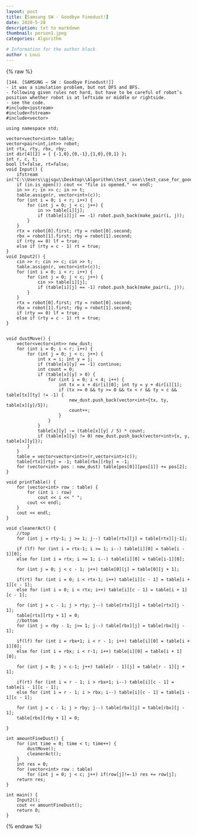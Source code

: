 ```yaml
---
layout: post
title: [Samsung SW - Goodbye Finedust!]
date: 2020-5-28
description: txt to markdown
thumbnail: person1.jpeg
categories: Algorithm

# Information for the author block
author : Loui
---
```


{% raw %}

	﻿[144. [SAMSUNG – SW : Goodbye Finedust!]]
	- it was a simulation problem, but not DFS and BFS.
	- following given rules not hard, but have to be careful of robot’s position whether robot is at leftside or middle or rightside.
	- see the code.
	#include<iostream>
	#include<fstream>
	#include<vector>
	
	using namespace std;
	
	vector<vector<int>> table;
	vector<pair<int,int>> robot;
	int rtx, rty, rbx, rby;
	int dir[4][2] = { {-1,0},{0,-1},{1,0},{0,1} };
	int r, c, t;
	bool lf=false, rt=false;
	void Input() {
		ifstream in("C:\\Users\\gjsgu\\Desktop\\Algorithm\\test_case\\test_case_for_goodbye_finedust.txt");
		if (in.is_open()) cout << "file is opened." << endl;
		in >> r; in >> c; in >> t;
		table.assign(r, vector<int>(c));
		for (int i = 0; i < r; i++) {
			for (int j = 0; j < c; j++) {
				in >> table[i][j];
				if (table[i][j] == -1) robot.push_back(make_pair(i, j));
			}
		}
		rtx = robot[0].first; rty = robot[0].second;
		rbx = robot[1].first; rby = robot[1].second;
		if (rty == 0) lf = true;
		else if (rty = c - 1) rt = true;
	}
	void Input2() {
		cin >> r; cin >> c; cin >> t;
		table.assign(r, vector<int>(c));
		for (int i = 0; i < r; i++) {
			for (int j = 0; j < c; j++) {
				cin >> table[i][j];
				if (table[i][j] == -1) robot.push_back(make_pair(i, j));
			}
		}
		rtx = robot[0].first; rty = robot[0].second;
		rbx = robot[1].first; rby = robot[1].second;
		if (rty == 0) lf = true;
		else if (rty = c - 1) rt = true;
	}
	
	
	void dustMove() {
		vector<vector<int>> new_dust;
		for (int i = 0; i < r; i++) {
			for (int j = 0; j < c; j++) {
				int x = i; int y = j;
				if (table[x][y] == -1) continue;
				int count = 0;
				if (table[x][y] > 0) {
					for (int i = 0; i < 4; i++) {
						int tx = x + dir[i][0]; int ty = y + dir[i][1];
						if (tx >= 0 && ty >= 0 && tx < r && ty < c && table[tx][ty] != -1) {
							new_dust.push_back(vector<int>{tx, ty, table[x][y]/5});
							count++;
						}
					}
				}
				table[x][y] -= (table[x][y] / 5) * count;
				if (table[x][y] != 0) new_dust.push_back(vector<int>{x, y, table[x][y]});
			}
		}
		table = vector<vector<int>>(r,vector<int>(c));
		table[rtx][rty] = -1; table[rbx][rby] = -1;
		for (vector<int> pos : new_dust) table[pos[0]][pos[1]] += pos[2];
	}
	
	void printTable() {
		for (vector<int> row : table) {
			for (int i : row)
				cout << i << " ";
			cout << endl;
		}
		cout << endl;
	}
	
	void cleanerAct() {
		//top
		for (int j = rty-1; j >= 1; j--) table[rtx][j] = table[rtx][j-1];
		
		if (lf) for (int i = rtx-1; i >= 1; i--) table[i][0] = table[i - 1][0];
		else for (int i = rtx; i >= 1; i--) table[i][0] = table[i-1][0];
	
		for (int j = 0; j < c - 1; j++) table[0][j] = table[0][j + 1];
	
		if(rt) for (int i = 0; i < rtx-1; i++) table[i][c - 1] = table[i + 1][c - 1];
		else for (int i = 0; i < rtx; i++) table[i][c - 1] = table[i + 1][c - 1];
	
		for (int j = c - 1; j > rty; j--) table[rtx][j] = table[rtx][j - 1];
		table[rtx][rty + 1] = 0;
		//bottom
		for (int j = rby - 1; j>= 1; j--) table[rbx][j] = table[rbx][j - 1];
	
		if(lf) for (int i = rbx+1; i < r - 1; i++) table[i][0] = table[i + 1][0];
		else for (int i = rbx; i < r-1; i++) table[i][0] = table[i + 1][0];
	
		for (int j = 0; j < c-1; j++) table[r - 1][j] = table[r - 1][j + 1];
	
		if(rt) for (int i = r - 1; i > rbx+1; i--) table[i][c - 1] = table[i - 1][c - 1];
		else for (int i = r - 1; i > rbx; i--) table[i][c - 1] = table[i - 1][c - 1];
	
		for (int j = c - 1; j > rby; j--) table[rbx][j] = table[rbx][j - 1];
		table[rbx][rby + 1] = 0;
	
	}
	
	int amountFineDust() {
		for (int time = 0; time < t; time++) {
			dustMove();
			cleanerAct();
		}
		int res = 0;
		for (vector<int> row : table)
			for (int j = 0; j < c; j++) if(row[j]!=-1) res += row[j];
		return res;
	}
	
	int main() {
		Input2();
		cout << amountFineDust();
		return 0;
	}
	
	
{% endraw %}
